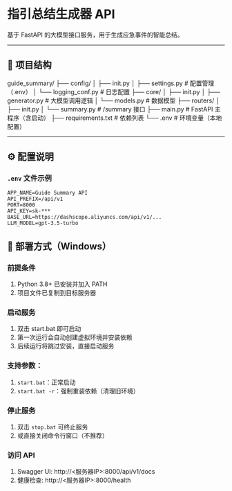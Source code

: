 # 指引总结生成器 API

基于 FastAPI 的大模型接口服务，用于生成应急事件的智能总结。

---

## 📁 项目结构

guide_summary/
├── config/
│ ├── init.py
│ ├── settings.py # 配置管理（.env）
│ └── logging_conf.py # 日志配置
├── core/
│ ├── init.py
│ ├── generator.py # 大模型调用逻辑
│ └── models.py # 数据模型
├── routers/
│ ├── init.py
│ └── summary.py # /summary 接口
├── main.py # FastAPI 主程序（含启动）
├── requirements.txt # 依赖列表
└── .env # 环境变量（本地配置）


---

## ⚙️ 配置说明

### `.env` 文件示例
```env
APP_NAME=Guide Summary API
API_PREFIX=/api/v1
PORT=8000
API_KEY=sk-***
BASE_URL=https://dashscope.aliyuncs.com/api/v1/...
LLM_MODEL=gpt-3.5-turbo
```

## 🚀 部署方式（Windows）
###  前提条件
1. Python 3.8+ 已安装并加入 PATH
2. 项目文件已复制到目标服务器
### 启动服务
1. 双击 start.bat 即可启动
2. 第一次运行会自动创建虚拟环境并安装依赖
3. 后续运行将跳过安装，直接启动服务
### 支持参数：
1. `start.bat`：正常启动
2. `start.bat -r`：强制重装依赖（清理旧环境）
### 停止服务
1. 双击 `stop.bat` 可终止服务
2. 或直接关闭命令行窗口（不推荐）
### 访问 API
1. Swagger UI: http://<服务器IP>:8000/api/v1/docs
2. 健康检查: http://<服务器IP>:8000/health